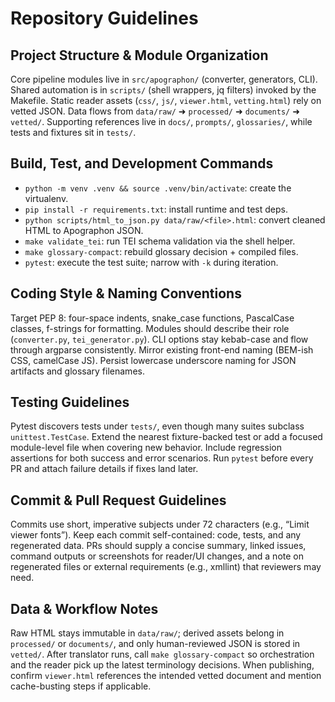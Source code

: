 # Repository Guidelines

## Project Structure & Module Organization
Core pipeline modules live in `src/apographon/` (converter, generators, CLI). Shared automation is in `scripts/` (shell wrappers, jq filters) invoked by the Makefile. Static reader assets (`css/`, `js/`, `viewer.html`, `vetting.html`) rely on vetted JSON. Data flows from `data/raw/` ➜ `processed/` ➜ `documents/` ➜ `vetted/`. Supporting references live in `docs/`, `prompts/`, `glossaries/`, while tests and fixtures sit in `tests/`.

## Build, Test, and Development Commands
- `python -m venv .venv && source .venv/bin/activate`: create the virtualenv.
- `pip install -r requirements.txt`: install runtime and test deps.
- `python scripts/html_to_json.py data/raw/<file>.html`: convert cleaned HTML to Apographon JSON.
- `make validate_tei`: run TEI schema validation via the shell helper.
- `make glossary-compact`: rebuild glossary decision + compiled files.
- `pytest`: execute the test suite; narrow with `-k` during iteration.

## Coding Style & Naming Conventions
Target PEP 8: four-space indents, snake_case functions, PascalCase classes, f-strings for formatting. Modules should describe their role (`converter.py`, `tei_generator.py`). CLI options stay kebab-case and flow through argparse consistently. Mirror existing front-end naming (BEM-ish CSS, camelCase JS). Persist lowercase underscore naming for JSON artifacts and glossary filenames.

## Testing Guidelines
Pytest discovers tests under `tests/`, even though many suites subclass `unittest.TestCase`. Extend the nearest fixture-backed test or add a focused module-level file when covering new behavior. Include regression assertions for both success and error scenarios. Run `pytest` before every PR and attach failure details if fixes land later.

## Commit & Pull Request Guidelines
Commits use short, imperative subjects under 72 characters (e.g., “Limit viewer fonts”). Keep each commit self-contained: code, tests, and any regenerated data. PRs should supply a concise summary, linked issues, command outputs or screenshots for reader/UI changes, and a note on regenerated files or external requirements (e.g., xmllint) that reviewers may need.

## Data & Workflow Notes
Raw HTML stays immutable in `data/raw/`; derived assets belong in `processed/` or `documents/`, and only human-reviewed JSON is stored in `vetted/`. After translator runs, call `make glossary-compact` so orchestration and the reader pick up the latest terminology decisions. When publishing, confirm `viewer.html` references the intended vetted document and mention cache-busting steps if applicable.
